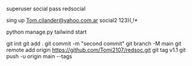 superuser social
pass redsocial

sing up
Tom.cilander@yahoo.com.ar
social2
123)(,!*

python manage.py tailwind start

git init
git add .
git commit -m "second commit"
git branch -M main
git remote add origin https://github.com/Tomi2107/redsoc.git
git tag v1.1
git push -u origin main --tags
